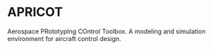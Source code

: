 # APRICOT
Aerospace PRototypIng COntrol Toolbox. A modeling and simulation environment for aircraft control design.
